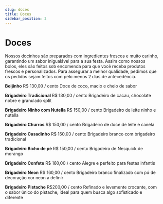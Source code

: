 ```yaml
---
slug: doces
title: Doces
sidebar_position: 2
---
```


# Doces

Nossos docinhos são preparados com ingredientes frescos e muito carinho, garantindo um sabor inigualável para a sua festa. Assim como nossos bolos, eles são feitos sob encomenda para que você receba produtos frescos e personalizados. Para assegurar a melhor qualidade, pedimos que os pedidos sejam feitos com pelo menos 2 dias de antecedência.

**Beijinho** R$ 130,00 / cento
Doce de coco, macio e cheio de sabor

**Brigadeiro Tradicional** R$ 130,00 / cento
Brigadeiro de cacau, chocolate nobre e granulado split

**Brigadeiro Ninho com Nutella** R$ 150,00 / cento
Brigadeiro de leite ninho e nutella

**Brigadeiro Churros** R$ 150,00 / cento
Brigadeiro de doce de leite e canela

**Brigadeiro Casadinho** R$ 150,00 / cento
Brigadeiro branco com brigadeiro tradicional

**Brigadeiro Bicho de pé** R$ 150,00 / cento
Brigadeiro de Nesquick de morango

**Brigadeiro Confete** R$ 160,00 / cento
Alegre e perfeito para festas infantis

**Brigadeiro Neon** R$ 160,00 / cento
Brigadeiro branco finalizado com pó de decoração cor neon a definir

**Brigadeiro Pistache** R$200,00 / cento
Refinado e levemente crocante, com o sabor único do pistache, ideal para quem busca algo sofisticado e diferente